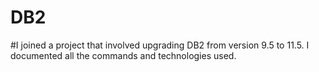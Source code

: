 # DB2
#I joined a project that involved upgrading DB2 from version 9.5 to 11.5. I documented all the commands and technologies used.
